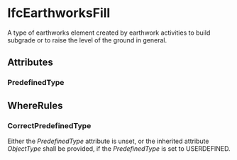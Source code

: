 # IfcEarthworksFill

A type of earthworks element created by earthwork activities to build subgrade or to raise the level of the ground in general.

## Attributes

### PredefinedType


## WhereRules

### CorrectPredefinedType
Either the _PredefinedType_ attribute is unset, or the inherited attribute _ObjectType_ shall be provided, if the _PredefinedType_ is set to USERDEFINED.
